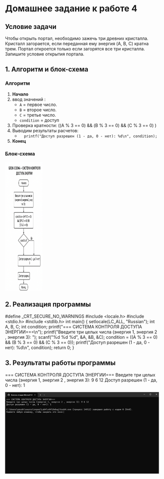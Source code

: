 # Домашнее задание к работе 4
## Условие задачи
Чтобы открыть портал, необходимо зажечь три древних кристалла.
Кристалл загорается, если переданная ему энергия (A, B, C) кратна трем. Портал 
откроется только если загорятся все три кристалла. Запишите условие открытия портала.
## 1. Алгоритм и блок-схема
### Алгоритм
1. **Начало**
2. ввод значений :
   - `A` = первое число.
   - `B` = второе число.
   - `C` = третье число.
   - `condition` = доступ
3.  Проверка кратности:
   ((A % 3 == 0) && (B % 3 == 0) && (C % 3 == 0) )
4. Выводим результаты расчетов:
   - `  printf("Доступ разрешен (1 - да, 0 - нет): %d\n", condition);`
5. **Конец**
### Блок-схема
<img width="122" height="421" alt="Диаграмма без названия drawio" src="https://raw.githubusercontent.com/wyrtwwr/email-assets/refs/heads/main/lab4.png" />


## 2. Реализация программы

#define _CRT_SECURE_NO_WARNINGS
#include <locale.h>
#include <stdio.h>
#include <stdlib.h>
int main() {
    setlocale(LC_ALL, "Russian");
    int A, B, C;
    int condition;
    printf("=== СИСТЕМА КОНТРОЛЯ ДОСТУПА ЭНЕРГИИ===\n");
    printf("Введите три целых числа (энергия 1, энергия 2 , энергия 3): ");
    scanf("%d %d %d", &A, &B, &C);
    condition = ((A % 3 == 0) && (B % 3 == 0) && (C % 3 == 0));
    printf("Доступ разрешен (1 - да, 0 - нет): %d\n", condition);
    return 0;
}

## 3. Результаты работы программы
=== СИСТЕМА КОНТРОЛЯ ДОСТУПА ЭНЕРГИИ===
Введите три целых числа (энергия 1, энергия 2 , энергия 3): 9 6 12
Доступ разрешен (1 - да, 0 - нет): 1

<img  src="https://raw.githubusercontent.com/wyrtwwr/email-assets/refs/heads/main/screen1.jpg" width="981" height="266">
